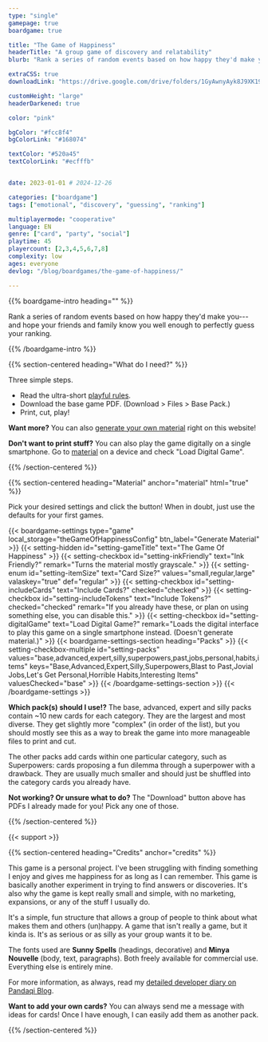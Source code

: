 ```yaml
---
type: "single"
gamepage: true
boardgame: true

title: "The Game of Happiness"
headerTitle: "A group game of discovery and relatability"
blurb: "Rank a series of random events based on how happy they'd make you---and hope your friends and family know you well enough to perfectly guess your ranking."

extraCSS: true
downloadLink: "https://drive.google.com/drive/folders/1GyAwnyAyk8J9XK190-KQNGulIBGo3xIb" # already updated!

customHeight: "large"
headerDarkened: true

color: "pink"

bgColor: "#fcc8f4"
bgColorLink: "#168074"

textColor: "#520a45"
textColorLink: "#ecfffb"


date: 2023-01-01 # 2024-12-26

categories: ["boardgame"]
tags: ["emotional", "discovery", "guessing", "ranking"]

multiplayermode: "cooperative"
language: EN
genre: ["card", "party", "social"]
playtime: 45
playercount: [2,3,4,5,6,7,8]
complexity: low
ages: everyone
devlog: "/blog/boardgames/the-game-of-happiness/"

---
```



{{% boardgame-intro heading="" %}}

Rank a series of random events based on how happy they'd make you---and hope your friends and family know you well enough to perfectly guess your ranking.

{{% /boardgame-intro %}}

{{% section-centered heading="What do I need?" %}}

Three simple steps.
* Read the ultra-short [playful rules](rules).
* Download the base game PDF. (Download > Files > Base Pack.)
* Print, cut, play!

**Want more?** You can also [generate your own material](#material) right on this website!

**Don't want to print stuff?** You can also play the game digitally on a single smartphone. Go to [material](#material) on a device and check "Load Digital Game".

{{% /section-centered %}}

{{% section-centered heading="Material" anchor="material" html="true" %}}

<p>Pick your desired settings and click the button! When in doubt, just use the defaults for your first games.</p>

{{< boardgame-settings type="game" local_storage="theGameOfHappinessConfig" btn_label="Generate Material" >}}
	{{< setting-hidden id="setting-gameTitle" text="The Game Of Happiness" >}}
  {{< setting-checkbox id="setting-inkFriendly" text="Ink Friendly?" remark="Turns the material mostly grayscale." >}}
  {{< setting-enum id="setting-itemSize" text="Card Size?" values="small,regular,large" valaskey="true" def="regular" >}}
  {{< setting-checkbox id="setting-includeCards" text="Include Cards?" checked="checked" >}}
  {{< setting-checkbox id="setting-includeTokens" text="Include Tokens?" checked="checked" remark="If you already have these, or plan on using something else, you can disable this." >}}
  {{< setting-checkbox id="setting-digitalGame" text="Load Digital Game?" remark="Loads the digital interface to play this game on a single smartphone instead. (Doesn't generate material.)" >}}
  {{< boardgame-settings-section heading="Packs" >}}
{{< setting-checkbox-multiple id="setting-packs" values="base,advanced,expert,silly,superpowers,past,jobs,personal,habits,items" keys="Base,Advanced,Expert,Silly,Superpowers,Blast to Past,Jovial Jobs,Let's Get Personal,Horrible Habits,Interesting Items" valuesChecked="base" >}}
  {{< /boardgame-settings-section >}}
{{< /boardgame-settings >}}

<p class="settings-remark"><strong>Which pack(s) should I use!?</strong> The base, advanced, expert and silly packs contain ~10 new cards for each category. They are the largest and most diverse. They get slightly more "complex" (in order of the list), but you should mostly see this as a way to break the game into more manageable files to print and cut.</p> 

<p class="settings-remark">The other packs add cards within one particular category, such as Superpowers: cards proposing a fun dilemma through a superpower with a drawback. They are usually much smaller and should just be shuffled into the category cards you already have.</p>

<p class="settings-remark"><strong>Not working? Or unsure what to do?</strong> The "Download" button above has PDFs I already made for you! Pick any one of those.</p>

{{% /section-centered %}}

{{< support >}}

{{% section-centered heading="Credits" anchor="credits" %}}

This game is a personal project. I've been struggling with finding something I enjoy and gives me happiness for as long as I can remember. This game is basically another experiment in trying to find answers or discoveries. It's also why the game is kept really small and simple, with no marketing, expansions, or any of the stuff I usually do.

It's a simple, fun structure that allows a group of people to think about what makes them and others (un)happy. A game that isn't really a game, but it kinda is. It's as serious or as silly as your group wants it to be.

The fonts used are **Sunny Spells** (headings, decorative) and **Minya Nouvelle** (body, text, paragraphs). Both freely available for commercial use. Everything else is entirely mine.

For more information, as always, read my [detailed developer diary on Pandaqi Blog](/blog/boardgames/the-game-of-happiness/).

**Want to add your own cards?** You can always send me a message with ideas for cards! Once I have enough, I can easily add them as another pack.

{{% /section-centered %}}